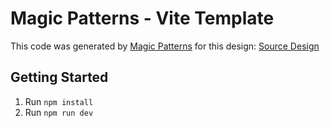 # Magic Patterns - Vite Template

This code was generated by [Magic Patterns](https://magicpatterns.com) for this design: [Source Design](https://www.magicpatterns.com/c/71zlcx7gwsgksfrqb6psj6)

## Getting Started

1. Run `npm install`
2. Run `npm run dev`
